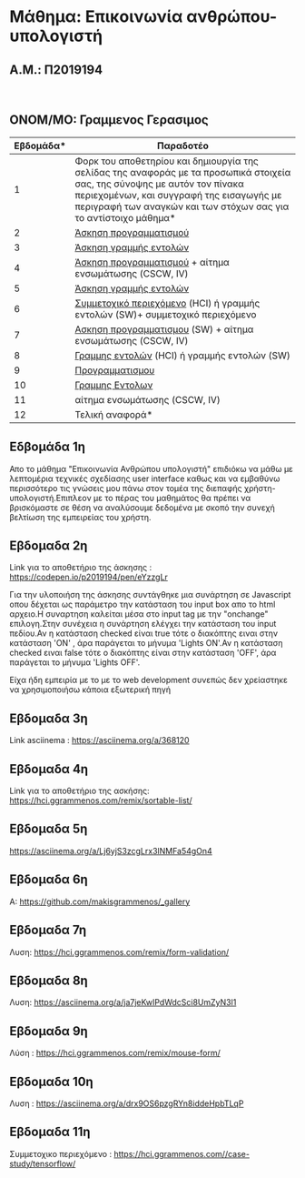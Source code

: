 # Μάθημα: Επικοινωνία ανθρώπου-υπολογιστή

## Α.Μ.: Π2019194 
<br>

## ΟΝΟΜ/ΜΟ: Γραμμενος Γερασιμος

| Εβδομάδα* | Παραδοτέο |
| --- | --- |
| 1 | Φορκ του αποθετηρίου και δημιουργία της σελίδας της αναφοράς με τα προσωπικά στοιχεία σας, της σύνοψης με αυτόν τον πίνακα περιεχομένων, και συγγραφή της εισαγωγής με περιγραφή των αναγκών και των στόχων σας για το αντίστοιχο μάθημα* |
| 2 | [Άσκηση προγραμματισμού](#εβδομαδα-2η)|
| 3 | [Άσκηση γραμμής εντολών](#εβδομαδα-3η)|
| 4 | [Άσκηση προγραμματισμού](#εβδομαδα-4η) + αίτημα ενσωμάτωσης (CSCW, IV) |
| 5 |[ Άσκηση γραμμής εντολών](#εβδομαδα-5η) |
| 6 | [Συμμετοχικό περιεχόμενο](#εβδομαδα-6η) (HCI) ή γραμμής εντολών (SW)+ συμμετοχικό περιεχόμενο |
| 7 |[Ασκηση προγραμματισμου](#εδβδομαδα-7η) (SW) + αίτημα ενσωμάτωσης (CSCW, IV) |
| 8 |[Γραμμης εντολών](#εβδομαδα-8η) (HCI) ή γραμμής εντολών (SW) |
| 9 | [Προγραμματισμου](#εβδομαδα-9η) |
| 10 | [Γραμμης Εντολων](#εβδομαδα-10η)|
| 11 | αίτημα ενσωμάτωσης (CSCW, IV) |
| 12 | Τελική αναφορά* |



## Εδβομάδα 1η

Απο το μάθημα "Επικοινωνία Ανθρώπου υπολογιστή"  επιδιόκω να μάθω με λεπτομέρια τεχνικές σχεδίασης  user interface καθως και να εμβαθύνω περισσότερο τις γνώσεις μου πάνω στον τομέα της διεπαφής χρήστη-υπολογιστή.Επιπλεον με το πέρας του μαθημάτος  θα πρέπει να βρισκόμαστε σε θέση να αναλύσουμε δεδομένα με σκοπό την συνεχή βελτίωση της εμπειρείας του χρήστη.


## Εβδομαδα 2η


Link για το αποθετήριο της άσκησης : https://codepen.io/p2019194/pen/eYzzgLr

Για την υλοποιήση της άσκησης συντάγθηκε μια συνάρτηση σε Javascript οπου δέχεται ως παράμετρο την κατάσταση του input box απο το html αρχειο.Η συναρτηση καλείται μέσα στο input tag με την "onchange" επιλογη.Στην συνέχεια η συνάρτηση  ελέγχει την κατάσταση του input πεδίου.Αν η κατάσταση  checked είναι true τότε ο διακόπτης ειναι στην κατάσταση 'ΟΝ' , άρα παράγεται το μήνυμα 'Lights ON'.Αν η κατάσταση checked ειναι false τότε ο διακόπτης είναι στην κατάσταση 'OFF', άρα παράγεται το μήνυμα 'Lights OFF'.

Είχα ήδη εμπειρία με το με το web development συνεπώς δεν χρείαστηκε να χρησιμοποιήσω κάποια εξωτερική πηγή 


## Εβδομαδα 3η

Link asciinema : https://asciinema.org/a/368120


## Εβδομαδα 4η 

Link για το αποθετήριο της ασκήσης: https://hci.ggrammenos.com/remix/sortable-list/



## Εβδομαδα 5η

https://asciinema.org/a/Lj6yjS3zcgLrx3lNMFa54gOn4

## Εβδομαδα 6η

Α: https://github.com/makisgrammenos/_gallery


## Eβδομαδα 7η

Λυση: https://hci.ggrammenos.com/remix/form-validation/

## Εβδομαδα 8η

Λυση: https://asciinema.org/a/ja7jeKwIPdWdcSci8UmZyN3l1

## Εβδομαδα 9η

Λύση : https://hci.ggrammenos.com/remix/mouse-form/

## Εβδομαδα 10η

Λυση : https://asciinema.org/a/drx9OS6pzgRYn8iddeHpbTLqP


## Εβδομαδα 11η

Συμμετοχικο περιεχόμενο : https://hci.ggrammenos.com//case-study/tensorflow/